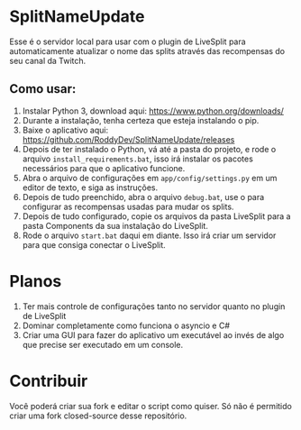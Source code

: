 # SplitNameUpdate
Esse é o servidor local para usar com o plugin de LiveSplit para automaticamente atualizar o nome das splits através das recompensas do seu canal da Twitch.

## Como usar:
1. Instalar Python 3, download aqui: https://www.python.org/downloads/
2. Durante a instalação, tenha certeza que esteja instalando o pip.
3. Baixe o aplicativo aqui: https://github.com/RoddyDev/SplitNameUpdate/releases
4. Depois de ter instalado o Python, vá até a pasta do projeto, e rode o arquivo `install_requirements.bat`, isso irá instalar os pacotes necessários para que o aplicativo funcione.
5. Abra o arquivo de configurações em `app/config/settings.py` em um editor de texto, e siga as instruções.
6. Depois de tudo preenchido, abra o arquivo `debug.bat`, use o para configurar as recompensas usadas para mudar os splits.
7. Depois de tudo configurado, copie os arquivos da pasta LiveSplit para a pasta Components da sua instalação do LiveSplit.
8. Rode o arquivo `start.bat` daqui em diante. Isso irá criar um servidor para que consiga conectar o LiveSplit.

# Planos
1. Ter mais controle de configurações tanto no servidor quanto no plugin de LiveSplit
2. Dominar completamente como funciona o asyncio e C#
3. Criar uma GUI para fazer do aplicativo um executável ao invés de algo que precise ser executado em um console.


# Contribuir
Você poderá criar sua fork e editar o script como quiser. Só não é permitido criar uma fork closed-source desse repositório.
